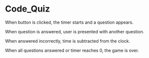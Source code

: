 # Code_Quiz

When button is clicked, the timer starts and a question appears.

When question is answered, user is presented with another question.

When answered incorrectly, time is subtracted from the clock.

When all questions answered or timer reaches 0, the game is over. 
